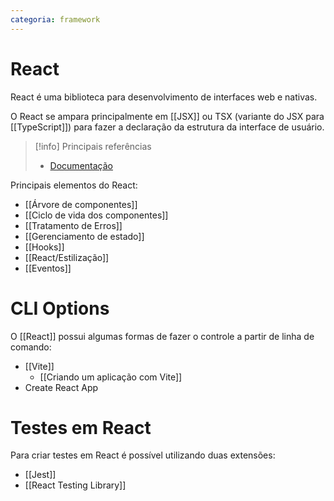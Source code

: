 ```yaml
---
categoria: framework
---
```

# React

React é uma biblioteca para desenvolvimento de interfaces web e nativas.

O React se ampara principalmente em [[JSX]] ou TSX (variante do JSX para [[TypeScript]]) para fazer a declaração da estrutura da interface de usuário.

> [!info] Principais referências
> - [Documentação](https://react.dev/learn)

Principais elementos do React:

- [[Árvore de componentes]]
- [[Ciclo de vida dos componentes]]
- [[Tratamento de Erros]]
- [[Gerenciamento de estado]]
- [[Hooks]]
- [[React/Estilização]]
- [[Eventos]]

# CLI Options

O [[React]] possui algumas formas de fazer o controle a partir de linha de comando:

- [[Vite]]
	- [[Criando um aplicação com Vite]]
- Create React App

# Testes em React

Para criar testes em React é possível utilizando duas extensões:

- [[Jest]]
- [[React Testing Library]]


